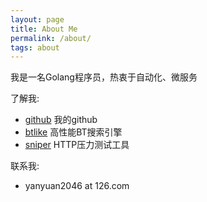 ```yaml
---
layout: page
title: About Me
permalink: /about/
tags: about
---
```


我是一名Golang程序员，热衷于自动化、微服务

了解我:

- [github](http://github.com/btfak) 我的github
- [btlike](http://github.com/btlike) 高性能BT搜索引擎
- [sniper](http://github.com/btfak/sniper) HTTP压力测试工具


联系我:

- yanyuan2046 at 126.com